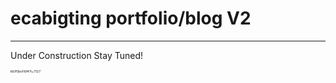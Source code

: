 # ecabigting portfolio/blog V2

---

Under Construction Stay Tuned!

<span style="font-size:5px">Kb1f5bvF6f4?t=7127</span>
